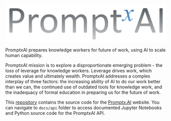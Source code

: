 ![PromptxAI Logo](PromptxAI-Logo-Wide-1024.png)

PromptxAI prepares knowledge workers for future of work, using AI to scale human capability.

PromptxAI mission is to explore a disproportionate emerging problem - the loss of leverage for knowledge workers. Leverage drives work, which creates value and ultimately wealth. PromptxAI addresses a complex interplay of three factors: the increasing ability of AI to do our work better than we can, the continued use of outdated tools for knowledge work, and the inadequacy of formal education in preparing us for the future of work.

This [repository](https://github.com/promptxai/promptxai) contains the source code for the [Promptx.AI](https://www.promptx.ai) website. You can navigate to `docs/api` folder to access documented Jupyter Notebooks and Python source code for the PromptxAI API.




